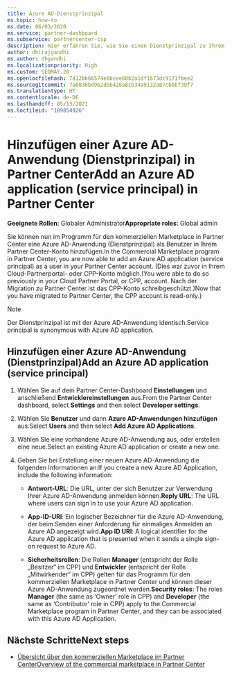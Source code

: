 ```yaml
---
title: Azure AD-Dienstprinzipal
ms.topic: how-to
ms.date: 06/03/2020
ms.service: partner-dashboard
ms.subservice: partnercenter-csp
description: Hier erfahren Sie, wie Sie einen Dienstprinzipal zu Ihrem Azure AD-Mandanten hinzufügen. Dabei fügen Sie eine Azure AD-Anwendung (Dienstprinzipal) in Partner Center hinzu.
author: dhirajgandhi
ms.author: dhgandhi
ms.localizationpriority: High
ms.custom: SEOMAY.20
ms.openlocfilehash: 7d12bb66574e6bcee60b2a1df1673dc9171fbee2
ms.sourcegitcommit: 7a6836bd962d5b426a8cb34a9132a87cbbbf39f7
ms.translationtype: HT
ms.contentlocale: de-DE
ms.lasthandoff: 05/13/2021
ms.locfileid: "109854926"
---
```

# <a name="add-an-azure-ad-application-service-principal-in-partner-center"></a><span data-ttu-id="6dea3-104">Hinzufügen einer Azure AD-Anwendung (Dienstprinzipal) in Partner Center</span><span class="sxs-lookup"><span data-stu-id="6dea3-104">Add an Azure AD application (service principal) in Partner Center</span></span>

<span data-ttu-id="6dea3-105">**Geeignete Rollen**: Globaler Administrator</span><span class="sxs-lookup"><span data-stu-id="6dea3-105">**Appropriate roles**: Global admin</span></span>

<span data-ttu-id="6dea3-106">Sie können nun im Programm für den kommerziellen Marketplace in Partner Center eine Azure AD-Anwendung (Dienstprinzipal) als Benutzer in Ihrem Partner Center-Konto hinzufügen.</span><span class="sxs-lookup"><span data-stu-id="6dea3-106">In the Commercial Marketplace program in Partner Center, you are now able to add an Azure AD application (service principal) as a user in your Partner Center account.</span></span> <span data-ttu-id="6dea3-107">(Dies war zuvor in Ihrem Cloud-Partnerportal- oder CPP-Konto möglich.</span><span class="sxs-lookup"><span data-stu-id="6dea3-107">(You were able to do so previously in your Cloud Partner Portal, or CPP, account.</span></span> <span data-ttu-id="6dea3-108">Nach der Migration zu Partner Center ist das CPP-Konto schreibgeschützt.)</span><span class="sxs-lookup"><span data-stu-id="6dea3-108">Now that you have migrated to Partner Center, the CPP account is read-only.)</span></span>
 
>[!Note] 
><span data-ttu-id="6dea3-109">Der Dienstprinzipal ist mit der Azure AD-Anwendung identisch.</span><span class="sxs-lookup"><span data-stu-id="6dea3-109">Service principal is synonymous with Azure AD application.</span></span>

## <a name="add-an-azure-ad-application-service-principal"></a><span data-ttu-id="6dea3-110">Hinzufügen einer Azure AD-Anwendung (Dienstprinzipal)</span><span class="sxs-lookup"><span data-stu-id="6dea3-110">Add an Azure AD application (service principal)</span></span>

1. <span data-ttu-id="6dea3-111">Wählen Sie auf dem Partner Center-Dashboard **Einstellungen** und anschließend **Entwicklereinstellungen** aus.</span><span class="sxs-lookup"><span data-stu-id="6dea3-111">From the Partner Center dashboard, select **Settings** and then select **Developer settings**.</span></span>

2. <span data-ttu-id="6dea3-112">Wählen Sie **Benutzer** und dann **Azure AD-Anwendungen hinzufügen** aus.</span><span class="sxs-lookup"><span data-stu-id="6dea3-112">Select **Users** and then select **Add Azure AD Applications**.</span></span>

3. <span data-ttu-id="6dea3-113">Wählen Sie eine vorhandene Azure AD-Anwendung aus, oder erstellen eine neue.</span><span class="sxs-lookup"><span data-stu-id="6dea3-113">Select an existing Azure AD application or create a new one.</span></span>

4. <span data-ttu-id="6dea3-114">Geben Sie bei Erstellung einer neuen Azure AD-Anwendung die folgenden Informationen an:</span><span class="sxs-lookup"><span data-stu-id="6dea3-114">If you create a new Azure AD Application, include the following information:</span></span>  

   - <span data-ttu-id="6dea3-115">**Antwort-URL**: Die URL, unter der sich Benutzer zur Verwendung Ihrer Azure AD-Anwendung anmelden können.</span><span class="sxs-lookup"><span data-stu-id="6dea3-115">**Reply URL**: The URL where users can sign in to use your Azure AD application.</span></span>

   - <span data-ttu-id="6dea3-116">**App-ID-URI**: Ein logischer Bezeichner für die Azure AD-Anwendung, der beim Senden einer Anforderung für einmaliges Anmelden an Azure AD angezeigt wird.</span><span class="sxs-lookup"><span data-stu-id="6dea3-116">**App ID URI**: A logical identifier for the Azure AD application that is presented when it sends a single sign-on request to Azure AD.</span></span>

   - <span data-ttu-id="6dea3-117">**Sicherheitsrollen**: Die Rollen **Manager** (entspricht der Rolle „Besitzer“ im CPP) und **Entwickler** (entspricht der Rolle „Mitwirkender“ im CPP) gelten für das Programm für den kommerziellen Marketplace in Partner Center und können dieser Azure AD-Anwendung zugeordnet werden.</span><span class="sxs-lookup"><span data-stu-id="6dea3-117">**Security roles**: The roles **Manager** (the same as  ‘Owner’ role in CPP) and **Developer** (the same as ‘Contributor’ role in CPP) apply to the Commercial Marketplace program in Partner Center, and they can be associated with this Azure AD Application.</span></span>  

## <a name="next-steps"></a><span data-ttu-id="6dea3-118">Nächste Schritte</span><span class="sxs-lookup"><span data-stu-id="6dea3-118">Next steps</span></span>

- [<span data-ttu-id="6dea3-119">Übersicht über den kommerziellen Marketplace im Partner Center</span><span class="sxs-lookup"><span data-stu-id="6dea3-119">Overview of the commercial marketplace in Partner Center</span></span>](csp-commercial-marketplace-overview.md)